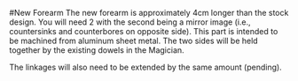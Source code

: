 #New Forearm 
The new forearm is approximately 4cm longer than the stock design.  You will need 2 with the second being a mirror image (i.e., countersinks and counterbores on opposite side). This part is intended to be machined from aluminum sheet metal. The two sides will be held together by the existing dowels in the Magician.

The linkages will also need to be extended by the same amount (pending).
